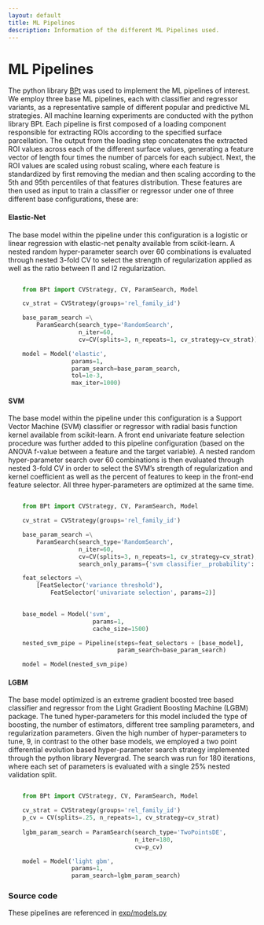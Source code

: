 ```yaml
---
layout: default
title: ML Pipelines
description: Information of the different ML Pipelines used.
---
```


# ML Pipelines

The python library [BPt](https://github.com/sahahn/BPt) was used to implement the ML pipelines of interest.
We employ three base ML pipelines, each with classifier and regressor variants,
as a representative sample of different popular and predictive ML strategies.
All machine learning experiments are conducted with the python library BPt.
Each pipeline is first composed of a loading component responsible for extracting ROIs according to the specified surface parcellation.
The output from the loading step concatenates the extracted ROI values across each of the different surface values, generating a feature
vector of length four times the number of parcels for each subject. Next, the ROI values are scaled using robust scaling,
where each feature is standardized by first removing the median and then scaling according to the 5th and 95th percentiles
of that features distribution. These features are then used as input to train a classifier or regressor
under one of three different base configurations, these are:


#### Elastic-Net
The base model within the pipeline under this configuration is a logistic or linear regression with elastic-net penalty available from scikit-learn.
A nested random hyper-parameter search over 60 combinations is evaluated through
nested 3-fold CV to select the strength of regularization applied
as well as the ratio between l1 and l2 regularization.

~~~ python

    from BPt import CVStrategy, CV, ParamSearch, Model

    cv_strat = CVStrategy(groups='rel_family_id')

    base_param_search =\
        ParamSearch(search_type='RandomSearch',
                    n_iter=60,
                    cv=CV(splits=3, n_repeats=1, cv_strategy=cv_strat))

    model = Model('elastic',
                  params=1,
                  param_search=base_param_search,
                  tol=1e-3,
                  max_iter=1000)

~~~

#### SVM
The base model within the pipeline under this configuration is a Support Vector Machine (SVM) classifier or regressor with radial basis function kernel available from scikit-learn. A front end univariate feature selection procedure was further added to this pipeline configuration (based on the
ANOVA f-value between a feature and the target variable). A nested random hyper-parameter search over
60 combinations is then evaluated through nested 3-fold CV in order to select the SVM’s strength
of regularization and kernel coefficient as well as the percent of features to keep in the
front-end feature selector. All three hyper-parameters are optimized at the same time.

~~~ python

    from BPt import CVStrategy, CV, ParamSearch, Model

    cv_strat = CVStrategy(groups='rel_family_id')

    base_param_search =\
        ParamSearch(search_type='RandomSearch',
                    n_iter=60,
                    cv=CV(splits=3, n_repeats=1, cv_strategy=cv_strat),
                    search_only_params={'svm classifier__probability': False})

    feat_selectors =\
        [FeatSelector('variance threshold'),
            FeatSelector('univariate selection', params=2)]

        
    base_model = Model('svm',
                        params=1,
                        cache_size=1500)

    nested_svm_pipe = Pipeline(steps=feat_selectors + [base_model],
                               param_search=base_param_search)

    model = Model(nested_svm_pipe)

~~~

#### LGBM
The base model optimized is an extreme gradient boosted tree based classifier and regressor from the Light Gradient Boosting Machine (LGBM) package. The tuned hyper-parameters for this model included the type of boosting, the number of estimators, different tree sampling parameters, and regularization parameters. Given the high number of hyper-parameters to tune, 9, in contrast to the other base models, we employed a two point differential evolution based hyper-parameter search strategy implemented through the python library Nevergrad. The search was run for 180 iterations, where each set of parameters is evaluated with a single 25% nested validation split.

~~~ python

    from BPt import CVStrategy, CV, ParamSearch, Model

    cv_strat = CVStrategy(groups='rel_family_id')
    p_cv = CV(splits=.25, n_repeats=1, cv_strategy=cv_strat)
    
    lgbm_param_search = ParamSearch(search_type='TwoPointsDE',
                                    n_iter=180,
                                    cv=p_cv)

    model = Model('light gbm',
                  params=1,
                  param_search=lgbm_param_search)

~~~


### Source code
These pipelines are referenced in [exp/models.py](https://github.com/sahahn/parc_scaling/blob/main/exp/models.py)